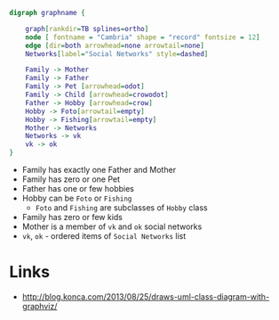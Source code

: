```dot
digraph graphname {

    graph[rankdir=TB splines=ortho]
    node [ fontname = "Cambria" shape = "record" fontsize = 12]
    edge [dir=both arrowhead=none arrowtail=none]
    Networks[label="Social Networks" style=dashed]

    Family -> Mother
    Family -> Father
    Family -> Pet [arrowhead=odot]
    Family -> Child [arrowhead=crowodot]
    Father -> Hobby [arrowhead=crow]
    Hobby -> Foto[arrowtail=empty]
    Hobby -> Fishing[arrowtail=empty]
    Mother -> Networks
    Networks -> vk
    vk -> ok
}
```

- Family has exactly one Father and Mother
- Family has zero or one Pet
- Father has one or few hobbies
- Hobby can be `Foto` or `Fishing` 
  - `Foto` and `Fishing` are subclasses of `Hobby` class
- Family has zero or few kids
- Mother is a member of `vk` and `ok` social networks
- `vk`, `ok` - ordered items of `Social Networks` list

# Links 

- http://blog.konca.com/2013/08/25/draws-uml-class-diagram-with-graphviz/